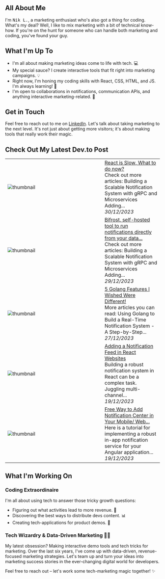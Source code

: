 ## All About Me

I'm <kbd>Nik L.</kbd>, a marketing enthusiast who's also got a thing for coding. What's my deal? Well, I like to mix marketing with a bit of technical know-how. If you're on the hunt for someone who can handle both marketing and coding, you've found your guy.

## What I'm Up To

- I'm all about making marketing ideas come to life with tech. 💻
- My special sauce? I create interactive tools that fit right into marketing campaigns. 💡
- Right now, I'm honing my coding skills with React, CSS, HTML, and JS. I'm always learning! 🌱
- I'm open to collaborations in notifications, communication APIs, and anything interactive marketing-related. 💞️

## Get in Touch

Feel free to reach out to me on [LinkedIn](https://www.linkedin.com/in/nik-k9/). Let's talk about taking marketing to the next level. It's not just about getting more visitors; it's about making tools that really work their magic.

## Check Out My Latest Dev.to Post


<table>
        <tr>
            <td width="300px"><img src="https://res.cloudinary.com/practicaldev/image/fetch/s--in25plJC--/c_imagga_scale,f_auto,fl_progressive,h_420,q_auto,w_1000/https://dev-to-uploads.s3.amazonaws.com/uploads/articles/u01qm0mnwqjykc7x1v9f.jpg" alt="thumbnail"></td>
            <td>
                <a href="https://dev.to/nikl/react-is-slow-what-to-do-now-369g">React is Slow, What to do now?</a>
                <div>Check out more articles:   Building a Scalable Notification System with gRPC and Microservices Adding...</div>
                <div><i>30/12/2023</i></div>
            </td>
        </tr>
        <tr>
            <td width="300px"><img src="https://res.cloudinary.com/practicaldev/image/fetch/s--28ANs6YY--/c_imagga_scale,f_auto,fl_progressive,h_420,q_auto,w_1000/https://dev-to-uploads.s3.amazonaws.com/uploads/articles/iziv9vdr8so7fmmjdsn4.jpg" alt="thumbnail"></td>
            <td>
                <a href="https://dev.to/suprsend/bifrost-self-hosted-tool-to-run-notifications-directly-from-your-data-warehouse-1ahe">Bifrost, self-hosted tool to run notifications directly from your data...</a>
                <div>Check out more articles:   Building a Scalable Notification System with gRPC and Microservices Adding...</div>
                <div><i>29/12/2023</i></div>
            </td>
        </tr>
        <tr>
            <td width="300px"><img src="https://res.cloudinary.com/practicaldev/image/fetch/s--XxsCMtav--/c_imagga_scale,f_auto,fl_progressive,h_420,q_auto,w_1000/https://dev-to-uploads.s3.amazonaws.com/uploads/articles/oe7a6q3q280lccdocbfn.png" alt="thumbnail"></td>
            <td>
                <a href="https://dev.to/nikl/5-golang-features-i-wished-were-different-2mgp">5 Golang Features I Wished Were Different!</a>
                <div>More articles you can read:    Using Golang to Build a Real-Time Notification System - A Step-by-Step...</div>
                <div><i>27/12/2023</i></div>
            </td>
        </tr>
        <tr>
            <td width="300px"><img src="https://res.cloudinary.com/practicaldev/image/fetch/s--tl828o4s--/c_imagga_scale,f_auto,fl_progressive,h_420,q_auto,w_1000/https://dev-to-uploads.s3.amazonaws.com/uploads/articles/6zqhl61l6lr8lt7u8iad.png" alt="thumbnail"></td>
            <td>
                <a href="https://dev.to/suprsend/adding-a-notification-feed-in-react-websites-4oa0">Adding a Notification Feed in React Websites</a>
                <div>Building a robust notification system in React can be a complex task. Juggling multi-channel...</div>
                <div><i>19/12/2023</i></div>
            </td>
        </tr>
        <tr>
            <td width="300px"><img src="https://res.cloudinary.com/practicaldev/image/fetch/s--mLCOw5p6--/c_imagga_scale,f_auto,fl_progressive,h_420,q_auto,w_1000/https://dev-to-uploads.s3.amazonaws.com/uploads/articles/xku2drfar92pwj1k0tq2.png" alt="thumbnail"></td>
            <td>
                <a href="https://dev.to/suprsend/free-way-to-add-notification-center-in-your-mobile-web-application-bm3">Free Way to Add Notification Center in Your Mobile/ Web...</a>
                <div>Here is a tutorial for implementing a robust in-app notification service for your Angular application...</div>
                <div><i>19/12/2023</i></div>
            </td>
        </tr>
</table>

## What I'm Working On

### Coding Extraordinaire

I'm all about using tech to answer those tricky growth questions:

- Figuring out what activities lead to more revenue. 🚀
- Discovering the best ways to distribute devs content. 📊
- Creating tech-applications for product demos. 🧰

### Tech Wizardry & Data-Driven Marketing 🧙‍♂️

My latest obsession? Making interactive demo tools and tech tricks for marketing. Over the last six years, I've come up with data-driven, revenue-focused marketing strategies. Let's team up and turn your ideas into marketing success stories in the ever-changing digital world for developers.

Feel free to reach out – let's work some tech-marketing magic together! ✨


